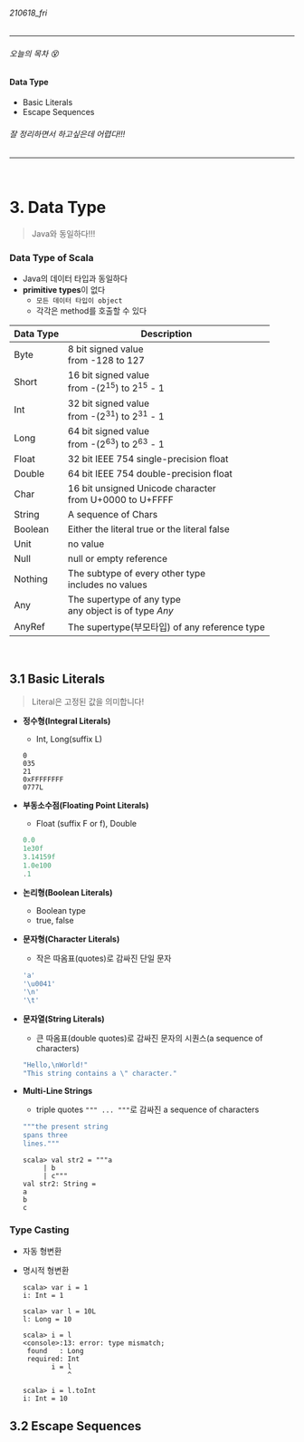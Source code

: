 ###### 210618_fri

<hr>


###### 오늘의 목차 :dizzy_face:

#### Data Type

- Basic Literals
- Escape Sequences

###### 잘 정리하면서 하고싶은데 어렵다!!!

<hr>
<br>


# 3. Data Type

> Java와 동일하다!!!

### Data Type of Scala

- Java의 데이터 타입과 동일하다
- **primitive types**이 없다
  - `모든 데이터 타입이 object`
  - 각각은 method를 호출할 수 있다

| Data Type | Description                                                  |
| :-------- | ------------------------------------------------------------ |
| Byte      | 8 bit signed value<br />from -128 to 127                     |
| Short     | 16 bit signed value<br />from -(2<sup>15</sup>) to 2<sup>15</sup> - 1 |
| Int       | 32 bit signed value<br />from -(2<sup>31</sup>) to 2<sup>31</sup> - 1 |
| Long      | 64 bit signed value<br />from -(2<sup>63</sup>) to 2<sup>63</sup> - 1 |
| Float     | 32 bit IEEE 754 single-precision float                       |
| Double    | 64 bit IEEE 754 double-precision float                       |
| Char      | 16 bit unsigned Unicode character<br />from U+0000 to U+FFFF |
| String    | A sequence of Chars                                          |
| Boolean   | Either the literal true or the literal false                 |
| Unit      | no value                                                     |
| Null      | null or empty reference                                      |
| Nothing   | The subtype of every other type<br />includes no values      |
| Any       | The supertype of any type<br />any object is of type *Any*   |
| AnyRef    | The supertype(부모타입) of any reference type                |

<br>

## 3.1 Basic Literals

> Literal은 고정된 값을 의미합니다!

- **정수형(Integral Literals)**

  - Int, Long(suffix L)

  ```scal
  0
  035
  21 
  0xFFFFFFFF 
  0777L
  ```

- **부동소수점(Floating Point Literals)**

  - Float (suffix F or f), Double

  ```scala
  0.0 
  1e30f 
  3.14159f 
  1.0e100
  .1
  ```

- **논리형(Boolean Literals)**

  - Boolean type
  - true, false

- **문자형(Character Literals)**

  - 작은 따옴표(quotes)로 감싸진 단일 문자

  ```scala
  'a' 
  '\u0041'
  '\n'
  '\t'
  ```

- **문자열(String Literals)**

  - 큰 따옴표(double quotes)로 감싸진 문자의 시퀀스(a sequence of characters)

  ```scala
  "Hello,\nWorld!"
  "This string contains a \" character."
  ```

- **Multi-Line Strings**

  - triple quotes `""" ... """`로 감싸진 a sequence of characters

  ```scala
  """the present string
  spans three
  lines."""
  ```

  ```shell
  scala> val str2 = """a
       | b
       | c"""
  val str2: String =
  a
  b
  c
  ```

  

### Type Casting

- 자동 형변환

- 명시적 형변환

  ```shell
  scala> var i = 1
  i: Int = 1
  
  scala> var l = 10L
  l: Long = 10
  
  scala> i = l
  <console>:13: error: type mismatch;
   found   : Long
   required: Int
         i = l
             ^
  
  scala> i = l.toInt
  i: Int = 10
  ```

  

## 3.2 Escape Sequences